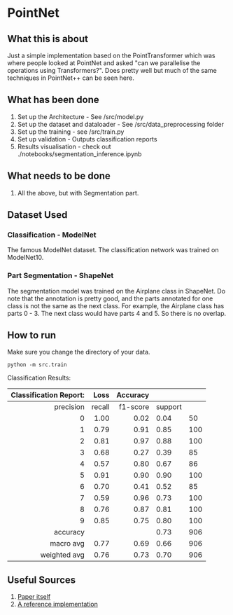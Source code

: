 # PointNet

## What this is about
Just a simple implementation based on the PointTransformer which was where people looked at PointNet and asked "can we parallelise the operations using Transformers?". Does pretty well but much of the same techniques in PointNet++ can be seen here. 

## What has been done 

1. Set up the Architecture - See /src/model.py
1. Set up the dataset and dataloader - See /src/data_preprocessing folder
1. Set up the training - see /src/train.py
1. Set up validation - Outputs classification reports
1. Results visualisation - check out ./notebooks/segmentation_inference.ipynb

## What needs to be done

1. All the above, but with Segmentation part. 

## Dataset Used

### Classification - ModelNet

The famous ModelNet dataset. The classification network was trained on ModelNet10.

### Part Segmentation - ShapeNet

The segmentation model was trained on the Airplane class in ShapeNet. Do note that the annotation is pretty good, and the parts annotated for one class is not the same as the next class. For example, the Airplane class has parts 0 - 3. The next class would have parts 4 and 5. So there is no overlap.  

## How to run 

Make sure you change the directory of your data.

```
python -m src.train
```

Classification Results:

| Classification Report: |   Loss | Accuracy |         |     |
|-----------------------:|-------:|---------:|---------|-----|
|              precision | recall | f1-score | support |     |
|                      0 |   1.00 |     0.02 | 0.04    | 50  |
| 1                      | 0.79   | 0.91     | 0.85    | 100 |
| 2                      | 0.81   | 0.97     | 0.88    | 100 |
| 3                      | 0.68   | 0.27     | 0.39    | 85  |
| 4                      | 0.57   | 0.80     | 0.67    | 86  |
| 5                      | 0.91   | 0.90     | 0.90    | 100 |
| 6                      | 0.70   | 0.41     | 0.52    | 85  |
| 7                      | 0.59   | 0.96     | 0.73    | 100 |
| 8                      | 0.76   | 0.87     | 0.81    | 100 |
| 9                      | 0.85   | 0.75     | 0.80    | 100 |
| accuracy               |        |          | 0.73    | 906 |
| macro avg              | 0.77   | 0.69     | 0.66    | 906 |
| weighted avg           | 0.76   | 0.73     | 0.70    | 906 |

## Useful Sources

1. [Paper itself](https://arxiv.org/abs/2012.09164)
1. [A reference implementation](https://github.com/qq456cvb/Point-Transformers/tree/master)